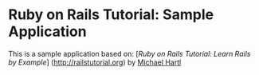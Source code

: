 # Ruby on Rails Tutorial: Sample Application

This is a sample application based on:
[*Ruby on Rails Tutorial: Learn Rails by Example*] (http://railstutorial.org)
by [Michael Hartl](http://michaelhartl.com)
